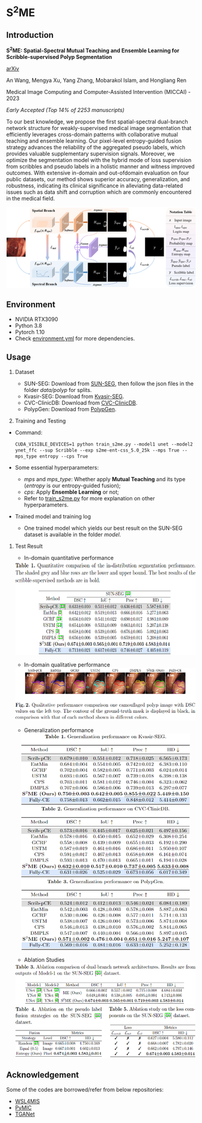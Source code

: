 # S<sup>2</sup>ME

## Introduction

**S<sup>2</sup>ME: Spatial-Spectral Mutual Teaching and Ensemble Learning for Scribble-supervised Polyp Segmentation**

[arXiv](https://arxiv.org/abs/2306.00451) 

An Wang, Mengya Xu, Yang Zhang, Mobarakol Islam, and Hongliang Ren

Medical Image Computing and Computer-Assisted Intervention (MICCAI) - 2023 

*Early Accepted (Top 14% of 2253 manuscripts)*

To our best knowledge, we propose the first spatial-spectral dual-branch network structure for weakly-supervised medical image segmentation that efficiently leverages cross-domain patterns with collaborative mutual teaching and ensemble learning. Our pixel-level entropy-guided fusion strategy advances the reliability of the aggregated pseudo labels, which provides valuable supplementary supervision signals. Moreover, we optimize the segmentation model with the hybrid mode of loss supervision from scribbles and pseudo labels in a holistic manner and witness improved outcomes. With extensive in-domain and out-ofdomain evaluation on four public datasets, our method shows superior accuracy, generalization, and robustness, indicating its clinical significance in alleviating data-related issues such as data shift and corruption which are commonly encountered in the medical field. 

![s2me](Image/s2me.png?raw=true "s2me")

## Environment
- NVIDIA RTX3090
- Python 3.8
- Pytorch 1.10
- Check [environment.yml](code/environment.yml) for more dependencies.

## Usage
1. Dataset
    - SUN-SEG: Download from [SUN-SEG](https://github.com/GewelsJI/VPS), then follow the json files in the folder _data/polyp_ for splits. 
    - Kvasir-SEG: Download from [Kvasir-SEG](https://datasets.simula.no/kvasir-seg/).
    - CVC-ClinicDB: Download from [CVC-ClinicDB](https://www.kaggle.com/datasets/balraj98/cvcclinicdb).
    - PolypGen: Download from [PolypGen](https://www.synapse.org/#!Synapse:syn26376615/wiki/613312).

2. Training and Testing
 
- Command:
  
    ```
    CUDA_VISIBLE_DEVICES=1 python train_s2me.py --model1 unet --model2 ynet_ffc --sup Scribble --exp s2me-ent-css_5.0_25k --mps True --mps_type entropy --cps True
    ```
- Some essential hyperparameters:
  
    - *mps* and *mps_type*: Whether apply **Mutual Teaching** and its type (*entropy* is our entropy-guided fusion);
    - *cps*: Apply **Ensemble Learning** or not;
    - Refer to [train_s2me.py](code/train_s2me.py) for more explanation on other hyperparameters.

- Trained model and training log
    - One trained model which yields our best result on the SUN-SEG dataset is available in the folder *model*.


1. Test Result

    - In-domain quantitative performance
    <div align=center>
    <img src=Image/Table1.png width=600 height=250>
    <div align=left>

    - In-domain qualitative performance
    <div align=center>
    <img src=Image/Fig2.png width=500 height=140>
    <div align=left>

    - Generalization performance
    <div align=center>
    <img src=Image/TableGen1.png width=450 height=190>
    <div align=left>

    <div align=center>
    <img src=Image/TableGen2.png width=450 height=190>
    <div align=left>

    <div align=center>
    <img src=Image/TableGen3.png width=450 height=190>
    <div align=left>

    - Ablation Studies
    <div align=center>
    <img src=Image/Table3.png width=550 height=110>
    <div align=left>

    <div align=center>
    <img src=Image/Table45.png width=550 height=140>
    <div align=left>

## Acknowledgement
Some of the codes are borrowed/refer from below repositories:
- [WSL4MIS](https://github.com/HiLab-git/WSL4MIS)
- [PyMIC](https://github.com/HiLab-git/PyMIC)
- [TGANet](https://github.com/nikhilroxtomar/TGANet)
